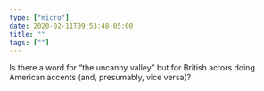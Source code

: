 ```yaml
---
type: ["micro"]
date: 2020-02-11T09:53:48-05:00
title: ""
tags: [""]
---
```

Is there a word for “the uncanny valley” but for British actors doing American accents (and, presumably, vice versa)?
